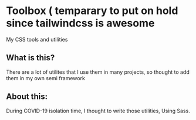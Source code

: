 # Toolbox  ( temparary to put on hold since tailwindcss is awesome 

My CSS tools and utilities

## What is this?

There are a lot of utilites that I use them in many projects, so thought to add them in my own semi framework

## About this:

During COVID-19 isolation time, I thought to write those utilities, Using Sass.
